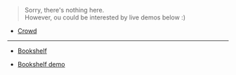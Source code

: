 > Sorry, there's nothing here.<br>
> However, ou could be interested by live demos below :)

- [Crowd](https://boardens.github.io/crowd)

---

- [Bookshelf](https://boardens.github.io/bookshelf)

- [Bookshelf demo](https://boardens.github.io/bookshelf-demo/components.html)
